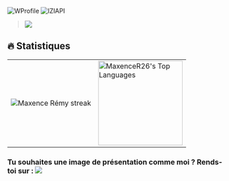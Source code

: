 ![WProfile](https://usefull-api.herokuapp.com/WProfile/MaxenceR26/Python,%20Java,%20Js/Je%20suis%20%C3%A2g%C3%A9%20de%2017%20ans,%20je%20suis%20pas-sionn%C3%A9%20par%20l%27informatique%20depuis%20%20petit)
![IZIAPI](https://iziapi.herokuapp.com/api/image/MaxenceR26)
  
> <img src="https://readme-typing-svg.herokuapp.com/?size=21&color=75D3FF&width=408&height=59&lines=Python,+Dart,+Flutter+<3"/>
  
## 🔥 Statistiques

<table>
  <tr>
<td style="border:none;">
<!-- GitHub Readme Streak Stats - https://github.com/MaxenceR26/github-readme-streak-stats -->
<p align="center">
    <img alt="Maxence Rémy streak" src="https://github-readme-streak-stats.herokuapp.com/?user=MaxenceR26&theme=monokai-metallian&hide_border=true"/>
</p>
    </td>
    <td>
<img alt="MaxenceR26's Top Languages" src="https://github-readme-stats.vercel.app/api/top-langs/?username=MaxenceR26&langs_count=8&layout=compact&theme=react&hide_border=true&bg_color=1F222E&title_color=F85D7F&icon_color=F8D866&hide=Jupyter%20Notebook" height="192px"/>
    </td>
  </tr>
</table>

### Tu souhaites une image de présentation comme moi ? Rends-toi sur : <img src="https://readme-typing-svg.herokuapp.com/?size=21&color=75D3FF&width=408&height=49&lines=https://www.wprofile.cf/"/>
 
